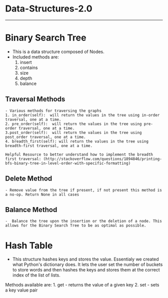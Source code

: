 # Data-Structures-2.0
---------------------

# Binary Search Tree
 - This is a data structure composed of Nodes.
 - Included methods are:
    1. insert
    2. contains
    3. size
    4. depth
    5. balance

## Traversal Methods
    - Various methods for traversing the graphs
    1. in_order(self):  will return the values in the tree using in-order traversal, one at a time.
    2. pre_order(self):  will return the values in the tree using pre-order traversal, one at a time.
    3.post_order(self):  will return the values in the tree using post_order traversal, one at a time.
    4. breadth_first(self): will return the values in the tree using breadth-first traversal, one at a time.

    Helpful Resource to better understand how to implement the breadth first traversal: (http://stackoverflow.com/questions/1894846/printing-bfs-binary-tree-in-level-order-with-specific-formatting)

## Delete Method
    - Remove value from the tree if present, if not present this method is a no-op. Return None in all cases

## Balance Method
    -  Balance the tree upon the insertion or the deletion of a node. This allows for the Binary Search Tree to be as optimal as possible. 


# Hash Table
- This structure hashes keys and stores the value.   Essentialy we created what Python's dictionary  does.  It lets the user set the number of buckets to store words and then hashes the keys and stores them at the correct index of the list of lists.

Methods available are:
    1. get - returns the value of a given key
    2. set - sets a key value pair
